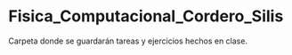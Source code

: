 # Fisica_Computacional_Cordero_Silis

Carpeta donde se guardarán tareas y ejercicios hechos en clase.
